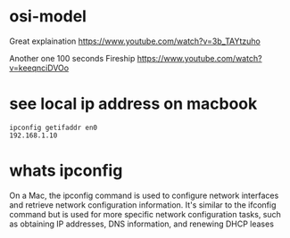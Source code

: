 # osi-model

Great explaination
https://www.youtube.com/watch?v=3b_TAYtzuho

Another one 100 seconds Fireship
https://www.youtube.com/watch?v=keeqnciDVOo

# see local ip address on macbook
```
ipconfig getifaddr en0
192.168.1.10
```
# whats ipconfig

On a Mac, the ipconfig command is used to configure network interfaces and retrieve network configuration information. It's similar to the ifconfig command but is used for more specific network configuration tasks, such as obtaining IP addresses, DNS information, and renewing DHCP leases
